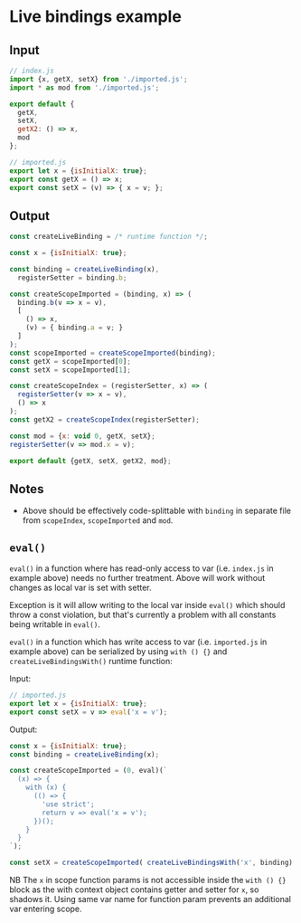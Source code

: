 # Live bindings example

## Input

```js
// index.js
import {x, getX, setX} from './imported.js';
import * as mod from './imported.js';

export default {
  getX,
  setX,
  getX2: () => x,
  mod
};
```

```js
// imported.js
export let x = {isInitialX: true};
export const getX = () => x;
export const setX = (v) => { x = v; };
```

## Output

```js
const createLiveBinding = /* runtime function */;

const x = {isInitialX: true};

const binding = createLiveBinding(x),
  registerSetter = binding.b;

const createScopeImported = (binding, x) => (
  binding.b(v => x = v),
  [
    () => x,
    (v) = { binding.a = v; }
  ]
);
const scopeImported = createScopeImported(binding);
const getX = scopeImported[0];
const setX = scopeImported[1];

const createScopeIndex = (registerSetter, x) => (
  registerSetter(v => x = v),
  () => x
);
const getX2 = createScopeIndex(registerSetter);

const mod = {x: void 0, getX, setX};
registerSetter(v => mod.x = v);

export default {getX, setX, getX2, mod};
```

## Notes

* Above should be effectively code-splittable with `binding` in separate file from `scopeIndex`, `scopeImported` and `mod`.

## `eval()`

`eval()` in a function where has read-only access to var (i.e. `index.js` in example above) needs no further treatment. Above will work without changes as local var is set with setter.

Exception is it will allow writing to the local var inside `eval()` which should throw a const violation, but that's currently a problem with all constants being writable in `eval()`.

`eval()` in a function which has write access to var (i.e. `imported.js` in example above) can be serialized by using `with () {}` and `createLiveBindingsWith()` runtime function:

Input:

```js
// imported.js
export let x = {isInitialX: true};
export const setX = v => eval('x = v');
```

Output:

```js
const x = {isInitialX: true};
const binding = createLiveBinding(x);

const createScopeImported = (0, eval)(`
  (x) => {
    with (x) {
      (() => {
        'use strict';
        return v => eval('x = v');
      })();
    }
  }
`);

const setX = createScopeImported( createLiveBindingsWith('x', binding) );
```

NB The `x` in scope function params is not accessible inside the `with () {}` block as the with context object contains getter and setter for `x`, so shadows it. Using same var name for function param prevents an additional var entering scope.

